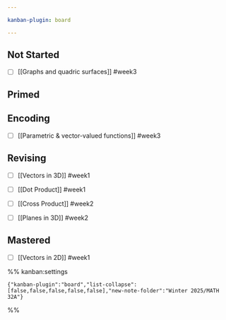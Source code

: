 ```yaml
---

kanban-plugin: board

---
```


## Not Started

- [ ] [[Graphs and quadric surfaces]] #week3


## Primed



## Encoding

- [ ] [[Parametric & vector-valued functions]] #week3


## Revising

- [ ] [[Vectors in 3D]] #week1
- [ ] [[Dot Product]] #week1
- [ ] [[Cross Product]] #week2
- [ ] [[Planes in 3D]] #week2


## Mastered

- [ ] [[Vectors in 2D]] #week1




%% kanban:settings
```
{"kanban-plugin":"board","list-collapse":[false,false,false,false,false],"new-note-folder":"Winter 2025/MATH 32A"}
```
%%
